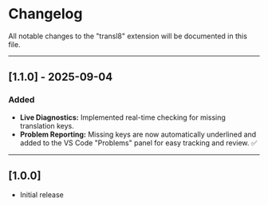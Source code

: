 # Changelog

All notable changes to the "transl8" extension will be documented in this file.

---

## [1.1.0] - 2025-09-04

### Added
- **Live Diagnostics:** Implemented real-time checking for missing translation keys.
- **Problem Reporting:** Missing keys are now automatically underlined and added to the VS Code "Problems" panel for easy tracking and review. ✅

---

## [1.0.0]

- Initial release